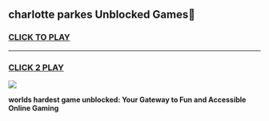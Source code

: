 
## charlotte parkes Unblocked Games👋
<h3>
<a href="https://premium.freeplayer.one?title=charlotte_parkes&ref=16F">CLICK TO PLAY</a></h3>
<hr>

<h3>
<a href="https://premium.freeplayer.one?title=charlotte_parkes&ref=16F">CLICK 2 PLAY</a>
  
</h3>

<a href="https://premium.freeplayer.one?title=charlotte_parkes&ref=16F/"><img src="https://clearcache.store/games.png"></a>


**worlds hardest game unblocked: Your Gateway to Fun and Accessible Online Gaming**
